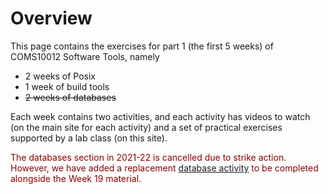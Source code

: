 # Overview

This page contains the exercises for part 1 (the first 5 weeks) of COMS10012 Software Tools, namely

  - 2 weeks of Posix
  - 1 week of build tools
  - ~~2 weeks of databases~~

Each week contains two activities, and each activity has videos to watch (on the main site for each activity) and a set of practical exercises supported by a lab class (on this site).

<div style="color:DarkRed" class="solidarity">

The databases section in 2021-22 is cancelled due to strike action. However, we have added a replacement [database activity](../../databases.html) to be completed alongside the Week 19 material.

</div>
